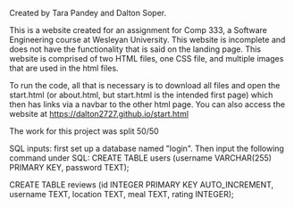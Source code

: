 Created by Tara Pandey and Dalton Soper. 

This is a website created for an assignment for Comp 333, a Software Engineering course at Wesleyan University. 
This website is incomplete and does not have the functionality that is said on the landing page. 
This website is comprised of two HTML files, one CSS file, and multiple images that are used in the html files. 

To run the code, all that is necessary is to download all files and open the start.html (or about.html, but start.html is the intended first page) which then has links via a navbar to the other html page. 
You can also access the website at https://dalton2727.github.io/start.html

The work for this project was split 50/50


SQL inputs:
first set up a database named "login". Then input the following command under SQL:
CREATE TABLE users (username VARCHAR(255) PRIMARY KEY, password TEXT);

CREATE TABLE reviews
    (id INTEGER PRIMARY KEY AUTO_INCREMENT,
    username TEXT,
    location TEXT,
    meal TEXT,
    rating INTEGER);
